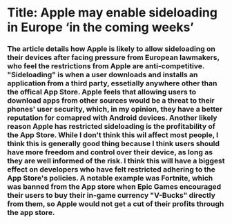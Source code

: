 # Title: Apple may enable sideloading in Europe ‘in the coming weeks’

### The article details how Apple is likely to allow sideloading on their devices after facing pressure from European lawmakers, who feel the restrictions from Apple are anti-competitive. "Sideloading" is when a user downloads and installs an application from a third party, essetially anywhere other than the offical App Store. Apple feels that allowing users to download apps from other sources would be a threat to their phones' user security, which, in my opinion, they have a better reputation for comapred with Android devices. Another likely reason Apple has restricted sideloading is the profitability of the App Store. While I don't think this wil affect most people, I think this is generally good thing because I think users should have more freedom and control over their device, as long as they are well informed of the risk. I think this will have a biggest effect on developers who have felt restricted adhering to the App Store's policies. A notable example was Fortnite, which was banned from the App store when Epic Games encouraged their users to buy their in-game currency "V-Bucks" directly from them, so Apple would not get a cut of their profits through the app store.